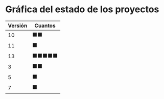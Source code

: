 # Gráfica del estado de los proyectos


| Versión | Cuantos               |
|---------|-----------------------|
| 10 | ⬛⬛|
| 11 | ⬛|
| 13 | ⬛⬛⬛⬛⬛|
| 3 | ⬛⬛|
| 5 | ⬛|
| 7 | ⬛|

